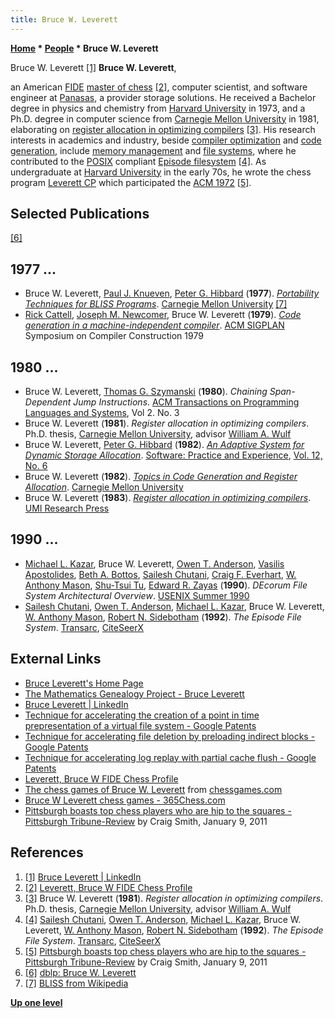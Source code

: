 ```yaml
---
title: Bruce W. Leverett
---
```

**[Home](Home "Home") * [People](People "People") * Bruce W. Leverett**

[](https://www.linkedin.com/in/bruce-leverett-8704a834/) Bruce W. Leverett <a id="cite-note-1" href="#cite-ref-1">[1]</a>
**Bruce W. Leverett**,

an American [FIDE](FIDE "FIDE") [master of chess](https://en.wikipedia.org/wiki/FIDE_titles#FIDE_Master_.28FM.29) <a id="cite-note-2" href="#cite-ref-2">[2]</a>, computer scientist, and software engineer at [Panasas](https://en.wikipedia.org/wiki/Panasas), a provider storage solutions. He received a Bachelor degree in physics and chemistry from [Harvard University](Harvard_University "Harvard University") in 1973, and a Ph.D. degree in computer science from [Carnegie Mellon University](Carnegie_Mellon_University "Carnegie Mellon University") in 1981, elaborating on [register allocation in optimizing compilers](https://en.wikipedia.org/wiki/Register_allocation) <a id="cite-note-3" href="#cite-ref-3">[3]</a>. His research interests in academics and industry, beside [compiler optimization](Optimization "Optimization") and [code generation](https://en.wikipedia.org/wiki/Code_generation_%28compiler%29), include [memory management](Memory#Management "Memory") and [file systems](https://en.wikipedia.org/wiki/File_system), where he contributed to the [POSIX](https://en.wikipedia.org/wiki/POSIX) compliant [Episode filesystem](https://en.wikipedia.org/wiki/Episode_filesystem) <a id="cite-note-4" href="#cite-ref-4">[4]</a>.
As undergraduate at [Harvard University](Harvard_University "Harvard University") in the early 70s, he wrote the chess program [Leverett CP](Leverett_CP "Leverett CP") which participated the [ACM 1972](ACM_1972 "ACM 1972") <a id="cite-note-5" href="#cite-ref-5">[5]</a>.

## Selected Publications

<a id="cite-note-6" href="#cite-ref-6">[6]</a>

## 1977 ...

- Bruce W. Leverett, [Paul J. Knueven](http://www.patentbuddy.com/Inventor/Knueven-Paul-J/3973220), [Peter G. Hibbard](https://genealogy.math.ndsu.nodak.edu/id.php?id=95738) (**1977**). *[Portability Techniques for BLISS Programs](https://www.semanticscholar.org/paper/Portability-techniques-for-BLISS-programs-Leverett-Knueven/16983da88a8eb30b4a4e16801b0fdde3f49c03cf)*. [Carnegie Mellon University](Carnegie_Mellon_University "Carnegie Mellon University") <a id="cite-note-7" href="#cite-ref-7">[7]</a>
- [Rick Cattell](https://dblp.uni-trier.de/pers/hd/c/Cattell:R=_G=_G=), [Joseph M. Newcomer](https://dblp.uni-trier.de/pers/hd/n/Newcomer:Joseph_M=), Bruce W. Leverett (**1979**). *[Code generation in a machine-independent compiler](https://dl.acm.org/citation.cfm?id=989395)*. [ACM SIGPLAN](ACM#SIGPLAN "ACM") Symposium on Compiler Construction 1979

## 1980 ...

- Bruce W. Leverett, [Thomas G. Szymanski](https://dblp.uni-trier.de/pers/hd/s/Szymanski:Thomas_G=) (**1980**). *Chaining Span-Dependent Jump Instructions*. [ACM Transactions on Programming Languages and Systems](ACM#TOPLAS "ACM"), Vol 2. No. 3
- Bruce W. Leverett (**1981**). *Register allocation in optimizing compilers*. Ph.D. thesis, [Carnegie Mellon University](Carnegie_Mellon_University "Carnegie Mellon University"), advisor [William A. Wulf](Mathematician#WiWulf "Mathematician")
- Bruce W. Leverett, [Peter G. Hibbard](https://genealogy.math.ndsu.nodak.edu/id.php?id=95738) (**1982**). *[An Adaptive System for Dynamic Storage Allocation](https://onlinelibrary.wiley.com/doi/10.1002/spe.4380120606)*. [Software: Practice and Experience](https://dblp.uni-trier.de/db/journals/spe/spe12.html), [Vol. 12, No. 6](https://onlinelibrary.wiley.com/toc/1097024x/12/6)
- Bruce W. Leverett (**1982**). *[Topics in Code Generation and Register Allocation](https://www.semanticscholar.org/paper/Topics-in-Code-Generation-and-Register-Allocation-Leverett/642c619c2f8668ea4f045b4bc88c375543a3935c)*. [Carnegie Mellon University](Carnegie_Mellon_University "Carnegie Mellon University")
- Bruce W. Leverett (**1983**). *[Register allocation in optimizing compilers](https://dl.acm.org/citation.cfm?id=185)*. [UMI Research Press](https://en.wikipedia.org/wiki/University_of_Michigan_Press)

## 1990 ...

- [Michael L. Kazar](https://en.wikipedia.org/wiki/Michael_L._Kazar), Bruce W. Leverett, [Owen T. Anderson](https://dblp.uni-trier.de/pers/hd/a/Anderson:Owen_T=.html), [Vasilis Apostolides](https://dblp.uni-trier.de/pers/hd/a/Apostolides:Vasilis.html), [Beth A. Bottos](https://dblp.uni-trier.de/pers/hd/b/Bottos:Beth_A=.html), [Sailesh Chutani](https://dblp.uni-trier.de/pers/hd/c/Chutani:Sailesh.html), [Craig F. Everhart](https://dblp.uni-trier.de/pers/hd/e/Everhart:Craig.html), [W. Anthony Mason](https://dblp.uni-trier.de/pers/hd/m/Mason:W=_Anthony.html), [Shu-Tsui Tu](https://dblp.uni-trier.de/pers/hd/t/Tu:Shu=Tsui.html), [Edward R. Zayas](https://dblp.uni-trier.de/pers/hd/z/Zayas:Edward_R=.html) (**1990**). *DEcorum File System Architectural Overview*. [USENIX Summer 1990](https://dblp.uni-trier.de/db/conf/usenix/usenix_su90.html)
- [Sailesh Chutani](https://dblp.uni-trier.de/pers/hd/c/Chutani:Sailesh.html), [Owen T. Anderson](https://dblp.uni-trier.de/pers/hd/a/Anderson:Owen_T=.html), [Michael L. Kazar](https://en.wikipedia.org/wiki/Michael_L._Kazar), Bruce W. Leverett, [W. Anthony Mason](https://dblp.uni-trier.de/pers/hd/m/Mason:W=_Anthony.html), [Robert N. Sidebotham](https://dblp.uni-trier.de/pers/hd/s/Sidebotham:Robert_N=.html) (**1992**). *The Episode File System*. [Transarc](https://en.wikipedia.org/wiki/Transarc), [CiteSeerX](http://citeseerx.ist.psu.edu/viewdoc/summary?doi=10.1.1.37.6439)

## External Links

- [Bruce Leverett's Home Page](http://www.cs.cmu.edu/%7Ebwl/)
- [The Mathematics Genealogy Project - Bruce Leverett](https://genealogy.math.ndsu.nodak.edu/id.php?id=50108)
- [Bruce Leverett | LinkedIn](https://www.linkedin.com/in/bruce-leverett-8704a834/)
- [Technique for accelerating the creation of a point in time prepresentation of a virtual file system - Google Patents](https://patents.google.com/patent/US7424497)
- [Technique for accelerating file deletion by preloading indirect blocks - Google Patents](https://patents.google.com/patent/US7509329)
- [Technique for accelerating log replay with partial cache flush - Google Patents](https://patents.google.com/patent/US7519628)
- [Leverett, Bruce W FIDE Chess Profile](http://ratings.fide.com/card.phtml?event=2002906)
- [The chess games of Bruce W. Leverett](http://www.chessgames.com/perl/chessplayer?pid=28434) from [chessgames.com](http://www.chessgames.com/index.html)
- [Bruce W Leverett chess games - 365Chess.com](http://www.365chess.com/players/Bruce_W_Leverett)
- [Pittsburgh boasts top chess players who are hip to the squares - Pittsburgh Tribune-Review](https://archive.triblive.com/news/pittsburgh-boasts-top-chess-players-who-are-hip-to-the-squares-2/) by Craig Smith, January 9, 2011

## References

1. <a id="cite-ref-1" href="#cite-note-1">[1]</a> [Bruce Leverett | LinkedIn](https://www.linkedin.com/in/bruce-leverett-8704a834/)
1. <a id="cite-ref-2" href="#cite-note-2">[2]</a> [Leverett, Bruce W FIDE Chess Profile](http://ratings.fide.com/card.phtml?event=2002906)
1. <a id="cite-ref-3" href="#cite-note-3">[3]</a> Bruce W. Leverett (**1981**). *Register allocation in optimizing compilers*. Ph.D. thesis, [Carnegie Mellon University](Carnegie_Mellon_University "Carnegie Mellon University"), advisor [William A. Wulf](Mathematician#WiWulf "Mathematician")
1. <a id="cite-ref-4" href="#cite-note-4">[4]</a> [Sailesh Chutani](https://dblp.uni-trier.de/pers/hd/c/Chutani:Sailesh.html), [Owen T. Anderson](https://dblp.uni-trier.de/pers/hd/a/Anderson:Owen_T=.html), [Michael L. Kazar](https://en.wikipedia.org/wiki/Michael_L._Kazar), Bruce W. Leverett, [W. Anthony Mason](https://dblp.uni-trier.de/pers/hd/m/Mason:W=_Anthony.html), [Robert N. Sidebotham](https://dblp.uni-trier.de/pers/hd/s/Sidebotham:Robert_N=.html) (**1992**). *The Episode File System*. [Transarc](https://en.wikipedia.org/wiki/Transarc), [CiteSeerX](http://citeseerx.ist.psu.edu/viewdoc/summary?doi=10.1.1.37.6439)
1. <a id="cite-ref-5" href="#cite-note-5">[5]</a> [Pittsburgh boasts top chess players who are hip to the squares - Pittsburgh Tribune-Review](https://archive.triblive.com/news/pittsburgh-boasts-top-chess-players-who-are-hip-to-the-squares-2/) by Craig Smith, January 9, 2011
1. <a id="cite-ref-6" href="#cite-note-6">[6]</a> [dblp: Bruce W. Leverett](https://dblp.uni-trier.de/pers/hd/l/Leverett:Bruce_W=.html)
1. <a id="cite-ref-7" href="#cite-note-7">[7]</a> [BLISS from Wikipedia](https://en.wikipedia.org/wiki/BLISS)

**[Up one level](People "People")**

